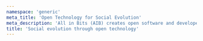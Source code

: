```yaml
---
namespace: 'generic'
meta_title: 'Open Technology for Social Evolution'
meta_description: 'All in Bits (AIB) creates open software and developer-friendly tools to lower the barrier to entry to blockchain and web3 and facilitate so cial coordination.'
title: 'Social evolution through open technology'
---
```

